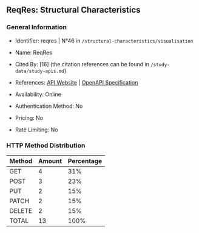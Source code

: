 ## ReqRes: Structural Characteristics

### General Information

- Identifier: reqres | N°46 in `/structural-characteristics/visualisation`

- Name: ReqRes

- Cited By: [16] (the citation references can be found in `/study-data/study-apis.md`)

- References: [API Website](https://reqres.in) | [OpenAPI Specification](https://www.postman.com/reqresapi/reqres/collection/rli8ped/reqres-api)

- Availability: Online

- Authentication Method: No

- Pricing: No

- Rate Limiting: No

### HTTP Method Distribution

| Method | Amount | Percentage |
|--------|--------|------------|
| GET | 4 | 31% |
| POST | 3 | 23% |
| PUT | 2 | 15% |
| PATCH | 2 | 15% |
| DELETE | 2 | 15% |
| TOTAL | 13 | 100% |

